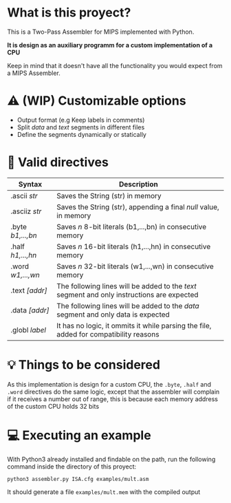 # What is this proyect?

This is a Two-Pass Assembler for MIPS implemented with Python.

**It is design as an auxiliary programm for a custom implementation of a CPU**

Keep in mind that it doesn't have all the functionality you would expect from a MIPS Assembler.

# :warning: (**WIP**) Customizable options

* Output format (e.g Keep labels in comments)
* Split *data* and *text* segments in different files 
* Define the segments dynamically or statically

# :memo: Valid directives

| Syntax              | Description                                                                                 |
| ------------------- | --------------------------------------------------------------------------------------------|
| .ascii *str*        | Saves the String (str) in memory                                                            |
| .asciiz *str*       | Saves the String (str), appending a final *null* value, in memory                           |
| .byte *b1,...,bn*   | Saves *n*  8-bit literals (b1,...,bn) in consecutive memory                                 |
| .half *h1,...,hn*   | Saves *n* 16-bit literals (h1,...,hn) in consecutive memory                                 |
| .word *w1,...,wn*   | Saves *n* 32-bit literals (w1,...,wn) in consecutive memory                                 |
| .text *[addr]*      | The following lines will be added to the *text* segment and only instructions are expected  |
| .data *[addr]*      | The following lines will be added to the *data* segment and only data is expected           |
| .globl *label*      | It has no logic, it ommits it while parsing the file, added for compatibility reasons       |

# :bulb: Things to be considered

As this implementation is design for a custom CPU, the `.byte`, `.half` and `.word` directives do the same logic,
except that the assembler will complain if it receives a number out of range, this is because each memory address of the custom CPU holds 32 bits

# :computer: Executing an example

With Python3 already installed and findable on the path, run the following command inside the directory of this proyect:

`python3 assembler.py ISA.cfg examples/mult.asm`

It should generate a file `examples/mult.mem` with the compiled output
